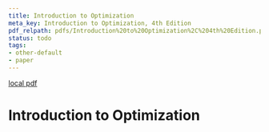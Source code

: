 ```yaml
---
title: Introduction to Optimization
meta_key: Introduction to Optimization, 4th Edition
pdf_relpath: pdfs/Introduction%20to%20Optimization%2C%204th%20Edition.pdf
status: todo
tags:
- other-default
- paper
---
```


[local pdf](../../../pdfs/Introduction%20to%20Optimization%2C%204th%20Edition.pdf)

# Introduction to Optimization
